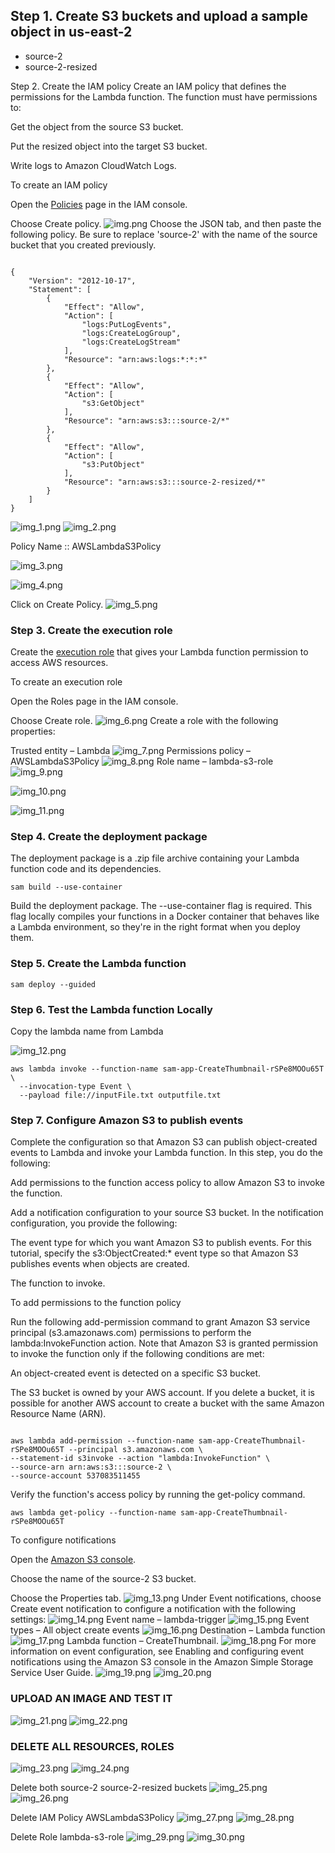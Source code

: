 ## Step 1. Create S3 buckets and upload a sample object in us-east-2


- source-2
- source-2-resized

Step 2. Create the IAM policy
Create an IAM policy that defines the permissions for the Lambda function. The function must have permissions to:

Get the object from the source S3 bucket.

Put the resized object into the target S3 bucket.

Write logs to Amazon CloudWatch Logs.

To create an IAM policy

Open the [Policies](https://console.aws.amazon.com/iam/home#/policies) page in the IAM console.

Choose Create policy.
![img.png](img.png)
Choose the JSON tab, and then paste the following policy. Be sure to replace 'source-2' with the name of the source bucket that you created previously.

```asciidoc

{
    "Version": "2012-10-17",
    "Statement": [
        {
            "Effect": "Allow",
            "Action": [
                "logs:PutLogEvents",
                "logs:CreateLogGroup",
                "logs:CreateLogStream"
            ],
            "Resource": "arn:aws:logs:*:*:*"
        },
        {
            "Effect": "Allow",
            "Action": [
                "s3:GetObject"
            ],
            "Resource": "arn:aws:s3:::source-2/*"
        },
        {
            "Effect": "Allow",
            "Action": [
                "s3:PutObject"
            ],
            "Resource": "arn:aws:s3:::source-2-resized/*"
        }
    ]
}

```

![img_1.png](img_1.png)
![img_2.png](img_2.png)

Policy Name :: AWSLambdaS3Policy

![img_3.png](img_3.png)

![img_4.png](img_4.png)

Click on Create Policy.
![img_5.png](img_5.png)


### Step 3. Create the execution role
Create the [execution role](https://docs.aws.amazon.com/lambda/latest/dg/lambda-intro-execution-role.html) that gives your Lambda function permission to access AWS resources.

To create an execution role

Open the Roles page in the IAM console.

Choose Create role.
![img_6.png](img_6.png)
Create a role with the following properties:

Trusted entity – Lambda
![img_7.png](img_7.png)
Permissions policy – AWSLambdaS3Policy
![img_8.png](img_8.png)
Role name – lambda-s3-role
![img_9.png](img_9.png)

![img_10.png](img_10.png)

![img_11.png](img_11.png)

### Step 4. Create the deployment package
The deployment package is a .zip file archive containing your Lambda function code and its dependencies.


```asciidoc
sam build --use-container
```
Build the deployment package. The --use-container flag is required. This flag locally compiles your functions in a Docker container that behaves like a Lambda environment, so they're in the right format when you deploy them.


### Step 5.  Create the Lambda function
```
sam deploy --guided
```

### Step 6. Test the Lambda function Locally
Copy the lambda name from Lambda

![img_12.png](img_12.png)
```asciidoc
aws lambda invoke --function-name sam-app-CreateThumbnail-rSPe8MOOu65T \
  --invocation-type Event \
  --payload file://inputFile.txt outputfile.txt

```

### Step 7. Configure Amazon S3 to publish events

Complete the configuration so that Amazon S3 can publish object-created events to Lambda and invoke your Lambda function. In this step, you do the following:

Add permissions to the function access policy to allow Amazon S3 to invoke the function.

Add a notification configuration to your source S3 bucket. In the notification configuration, you provide the following:

The event type for which you want Amazon S3 to publish events. For this tutorial, specify the s3:ObjectCreated:* event type so that Amazon S3 publishes events when objects are created.

The function to invoke.

To add permissions to the function policy

Run the following add-permission command to grant Amazon S3 service principal (s3.amazonaws.com) permissions to perform the lambda:InvokeFunction action. Note that Amazon S3 is granted permission to invoke the function only if the following conditions are met:

An object-created event is detected on a specific S3 bucket.

The S3 bucket is owned by your AWS account. If you delete a bucket, it is possible for another AWS account to create a bucket with the same Amazon Resource Name (ARN).


```asciidoc

aws lambda add-permission --function-name sam-app-CreateThumbnail-rSPe8MOOu65T --principal s3.amazonaws.com \
--statement-id s3invoke --action "lambda:InvokeFunction" \
--source-arn arn:aws:s3:::source-2 \
--source-account 537083511455

```

Verify the function's access policy by running the get-policy command.

```asciidoc
aws lambda get-policy --function-name sam-app-CreateThumbnail-rSPe8MOOu65T
```


To configure notifications

Open the [Amazon S3 console](https://console.aws.amazon.com/s3).

Choose the name of the source-2 S3 bucket.

Choose the Properties tab.
![img_13.png](img_13.png)
Under Event notifications, choose Create event notification to configure a notification with the following settings:
![img_14.png](img_14.png)
Event name – lambda-trigger
![img_15.png](img_15.png)
Event types – All object create events
![img_16.png](img_16.png)
Destination – Lambda function
![img_17.png](img_17.png)
Lambda function – CreateThumbnail.
![img_18.png](img_18.png)
For more information on event configuration, see Enabling and configuring event notifications using the Amazon S3 console in the Amazon Simple Storage Service User Guide.
![img_19.png](img_19.png)
![img_20.png](img_20.png)

### UPLOAD AN IMAGE AND TEST IT
![img_21.png](img_21.png)
![img_22.png](img_22.png)


### DELETE ALL RESOURCES, ROLES
![img_23.png](img_23.png)
![img_24.png](img_24.png)

Delete both source-2 source-2-resized buckets
![img_25.png](img_25.png)
![img_26.png](img_26.png)

Delete IAM Policy AWSLambdaS3Policy
![img_27.png](img_27.png)
![img_28.png](img_28.png)

Delete Role lambda-s3-role
![img_29.png](img_29.png)
![img_30.png](img_30.png)